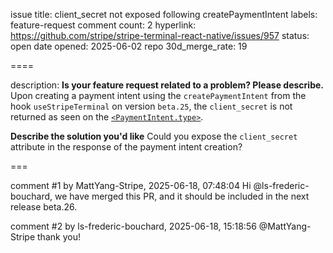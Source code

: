 issue title: client_secret not exposed following createPaymentIntent
labels: feature-request
comment count: 2
hyperlink: https://github.com/stripe/stripe-terminal-react-native/issues/957
status: open
date opened: 2025-06-02
repo 30d_merge_rate: 19

====

description:
**Is your feature request related to a problem? Please describe.**
Upon creating a payment intent using the `createPaymentIntent` from the hook `useStripeTerminal` on version `beta.25`, the `client_secret` is not returned as seen on the [`<PaymentIntent.type>`](https://github.com/stripe/stripe-terminal-react-native/blob/1775870dd2a24e5a994be90b4f03a72b0a4bbc4c/src/types/PaymentIntent.ts).

**Describe the solution you'd like**
Could you expose the `client_secret` attribute in the response of the payment intent creation?



===

comment #1 by MattYang-Stripe, 2025-06-18, 07:48:04
Hi @ls-frederic-bouchard, we have merged this PR, and it should be included in the next release beta.26.

comment #2 by ls-frederic-bouchard, 2025-06-18, 15:18:56
@MattYang-Stripe thank you!
